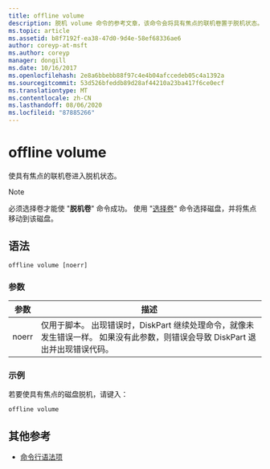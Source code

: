 ```yaml
---
title: offline volume
description: 脱机 volume 命令的参考文章，该命令会将具有焦点的联机卷置于脱机状态。
ms.topic: article
ms.assetid: b8f7192f-ea38-47d0-9d4e-58ef68336ae6
author: coreyp-at-msft
ms.author: coreyp
manager: dongill
ms.date: 10/16/2017
ms.openlocfilehash: 2e8a6bbebb88f97c4e4b04afccedeb05c4a1392a
ms.sourcegitcommit: 53d526bfeddb89d28af44210a23ba417f6ce0ecf
ms.translationtype: MT
ms.contentlocale: zh-CN
ms.lasthandoff: 08/06/2020
ms.locfileid: "87885266"
---
```

# <a name="offline-volume"></a>offline volume

使具有焦点的联机卷进入脱机状态。

> [!NOTE]
> 必须选择卷才能使 "**脱机卷**" 命令成功。 使用 "[选择卷](select-volume.md)" 命令选择磁盘，并将焦点移动到该磁盘。

## <a name="syntax"></a>语法

```
offline volume [noerr]
```

### <a name="parameters"></a>参数

| 参数 | 描述 |
| --------- | ----------- |
| noerr | 仅用于脚本。 出现错误时，DiskPart 继续处理命令，就像未发生错误一样。 如果没有此参数，则错误会导致 DiskPart 退出并出现错误代码。 |

### <a name="examples"></a>示例

若要使具有焦点的磁盘脱机，请键入：

```
offline volume
```

## <a name="additional-references"></a>其他参考

- [命令行语法项](command-line-syntax-key.md)
